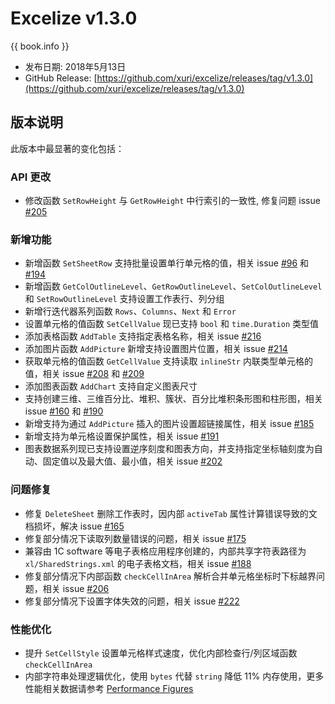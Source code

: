 # Excelize v1.3.0

{{ book.info }}

* 发布日期: 2018年5月13日
* GitHub Release: [https://github.com/xuri/excelize/releases/tag/v1.3.0](https://github.com/xuri/excelize/releases/tag/v1.3.0)

## 版本说明

此版本中最显著的变化包括：

### API 更改

* 修改函数 `SetRowHeight` 与 `GetRowHeight` 中行索引的一致性, 修复问题 issue [#205](https://github.com/xuri/excelize/issues/205)

### 新增功能

* 新增函数 `SetSheetRow` 支持批量设置单行单元格的值，相关 issue [#96](https://github.com/xuri/excelize/issues/96) 和 [#194](https://github.com/xuri/excelize/issues/194)
* 新增函数 `GetColOutlineLevel`、`GetRowOutlineLevel`、`SetColOutlineLevel` 和 `SetRowOutlineLevel` 支持设置工作表行、列分组
* 新增行迭代器系列函数 `Rows`、`Columns`、`Next` 和 `Error`
* 设置单元格的值函数 `SetCellValue` 现已支持 `bool` 和 `time.Duration` 类型值
* 添加表格函数 `AddTable` 支持指定表格名称，相关 issue [#216](https://github.com/xuri/excelize/issues/216)
* 添加图片函数 `AddPicture` 新增支持设置图片位置，相关 issue [#214](https://github.com/xuri/excelize/issues/214)
* 获取单元格的值函数 `GetCellValue` 支持读取 `inlineStr` 内联类型单元格的值，相关 issue [#208](https://github.com/xuri/excelize/issues/208) 和 [#209](https://github.com/xuri/excelize/issues/209)
* 添加图表函数 `AddChart` 支持自定义图表尺寸
* 支持创建三维、三维百分比、堆积、簇状、百分比堆积条形图和柱形图，相关 issue [#160](https://github.com/xuri/excelize/issues/160) 和 [#190](https://github.com/xuri/excelize/issues/190)
* 新增支持为通过 `AddPicture` 插入的图片设置超链接属性，相关 issue [#185](https://github.com/xuri/excelize/issues/185)
* 新增支持为单元格设置保护属性，相关 issue [#191](https://github.com/xuri/excelize/issues/191)
* 图表数据系列现已支持设置逆序刻度和图表方向，并支持指定坐标轴刻度为自动、固定值以及最大值、最小值，相关 issue [#202](https://github.com/xuri/excelize/issues/202)

### 问题修复

* 修复 `DeleteSheet` 删除工作表时，因内部 `activeTab` 属性计算错误导致的文档损坏，解决 issue [#165](https://github.com/xuri/excelize/issues/165)
* 修复部分情况下读取列数量错误的问题，相关 issue [#175](https://github.com/xuri/excelize/issues/175)
* 兼容由 1C software 等电子表格应用程序创建的，内部共享字符表路径为 `xl/SharedStrings.xml` 的电子表格文档，相关 issue [#188](https://github.com/xuri/excelize/issues/188)
* 修复部分情况下内部函数 `checkCellInArea` 解析合并单元格坐标时下标越界问题，相关 issue [#206](https://github.com/xuri/excelize/issues/206)
* 修复部分情况下设置字体失效的问题，相关 issue [#222](https://github.com/xuri/excelize/issues/222)

### 性能优化

* 提升 `SetCellStyle` 设置单元格样式速度，优化内部检查行/列区域函数 `checkCellInArea`
* 内部字符串处理逻辑优化，使用 `bytes` 代替 `string` 降低 11% 内存使用，更多性能相关数据请参考 [Performance Figures](https://github.com/xuri/excelize/wiki#performance-figures)

